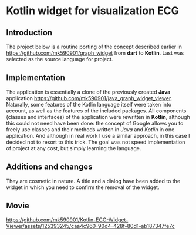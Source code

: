 # Kotlin widget for visualization ECG

## Introduction

The project below is a routine porting of the concept described earlier in https://github.com/mk590901/graph_widget from __dart__ to __Kotlin__. Last was selected as the source language for project.

## Implementation
The application is essentially a clone of the previously created __Java__ application https://github.com/mk590901/java_graph_widget_viewer. Naturally, some features of the Kotlin language itself were taken into account, as well as the features of the included packages. All components (classes and interfaces) of the application were rewritten in __Kotlin__, although this could not need have been done: the concept of Google allows you to freely use classes and their methods written in _Java_ and _Kotlin_ in one application. And although in real work I use a similar approach, in this case I decided not to resort to this trick. The goal was not speed implementation of project at any cost, but simply learning the language.

## Additions and changes

They are cosmetic in nature. A title and a dialog have been added to the widget in which you need to confirm the removal of the widget.

## Movie

https://github.com/mk590901/Kotlin-ECG-Widget-Viewer/assets/125393245/caa4c960-90d4-428f-80d1-ab187347fe7c

